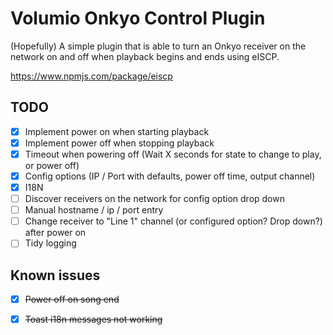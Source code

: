 #       Volumio Onkyo Control Plugin

(Hopefully) A simple plugin that is able to turn an Onkyo receiver on the network on and off when playback begins and ends using eISCP.

https://www.npmjs.com/package/eiscp

## TODO

- [X] Implement power on when starting playback
- [X] Implement power off when stopping playback
- [X] Timeout when powering off (Wait X seconds for state to change to play, or power off)
- [X] Config options (IP / Port with defaults, power off time, output channel)
- [X] I18N
- [ ] Discover receivers on the network for config option drop down
- [ ] Manual hostname / ip / port entry
- [ ] Change receiver to "Line 1" channel (or configured option? Drop down?) after power on
- [ ] Tidy logging

## Known issues

- [X] ~~Power off on song end~~
- [X] ~~Toast i18n messages not working~~










